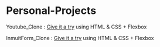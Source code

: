 # Personal-Projects

Youtube_Clone : <a href="https://raw.githack.com/ndjerrou/VideoPlayer_Youtube-Like/designing_youtube_player/index.html">Give it a try</a> using HTML & CSS + Flexbox

InmuitForm_Clone : <a href="https://raw.githack.com/themonster2015/Intuit-Signup-Form/development/index.html">Give it a try</a> using HTML & CSS + Flexbox


